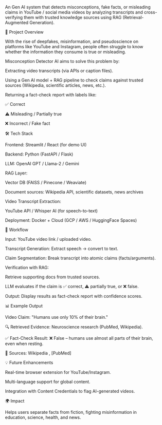 An Gen AI system that detects misconceptions, fake facts, or misleading claims in YouTube / social media videos by analyzing transcripts and cross-verifying them with trusted knowledge sources using RAG (Retrieval-Augmented Generation).

🚀 Project Overview

With the rise of deepfakes, misinformation, and pseudoscience on platforms like YouTube and Instagram, people often struggle to know whether the information they consume is true or misleading.

Misconception Detector AI aims to solve this problem by:

Extracting video transcripts (via APIs or caption files).

Using a Gen AI model + RAG pipeline to check claims against trusted sources (Wikipedia, scientific articles, news, etc.).

Returning a fact-check report with labels like:

✅ Correct

⚠️ Misleading / Partially true

❌ Incorrect / Fake fact

🛠️ Tech Stack

Frontend: Streamlit / React (for demo UI)

Backend: Python (FastAPI / Flask)

LLM: OpenAI GPT / Llama-2 / Gemini

RAG Layer:

Vector DB (FAISS / Pinecone / Weaviate)

Document sources: Wikipedia API, scientific datasets, news archives

Video Transcript Extraction:

YouTube API / Whisper AI (for speech-to-text)

Deployment: Docker + Cloud (GCP / AWS / HuggingFace Spaces)

🔎 Workflow

Input: YouTube video link / uploaded video.

Transcript Generation: Extract speech → convert to text.

Claim Segmentation: Break transcript into atomic claims (facts/arguments).

Verification with RAG:

Retrieve supporting docs from trusted sources.

LLM evaluates if the claim is ✅ correct, ⚠️ partially true, or ❌ false.

Output: Display results as fact-check report with confidence scores.

📊 Example Output

Video Claim: "Humans use only 10% of their brain."

🔍 Retrieved Evidence: Neuroscience research (PubMed, Wikipedia).

✅ Fact-Check Result: ❌ False – humans use almost all parts of their brain, even when resting.

🔗 Sources: Wikipedia
, [PubMed]

💡 Future Enhancements

Real-time browser extension for YouTube/Instagram.

Multi-language support for global content.

Integration with Content Credentials to flag AI-generated videos.

🌍 Impact

Helps users separate facts from fiction, fighting misinformation in education, science, health, and news.
